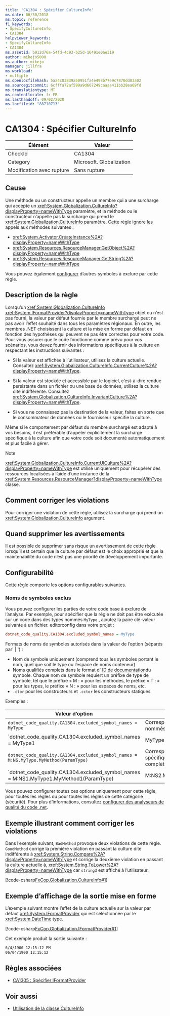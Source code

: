 ```yaml
---
title: 'CA1304 : Spécifier CultureInfo'
ms.date: 06/30/2018
ms.topic: reference
f1_keywords:
- SpecifyCultureInfo
- CA1304
helpviewer_keywords:
- SpecifyCultureInfo
- CA1304
ms.assetid: b912d76a-54fd-4c93-b25d-16491e0ae319
author: mikejo5000
ms.author: mikejo
manager: jillfra
ms.workload:
- multiple
ms.openlocfilehash: 5aa4c83839a50951fa4e498b77e9c7870dd83a02
ms.sourcegitcommit: 6cfffa72af599a9d667249caaaa411bb28ea69fd
ms.translationtype: MT
ms.contentlocale: fr-FR
ms.lasthandoff: 09/02/2020
ms.locfileid: "88710713"
---
```

# <a name="ca1304-specify-cultureinfo"></a>CA1304 : Spécifier CultureInfo

|Élément|Valeur|
|-|-|
|CheckId|CA1304|
|Category|Microsoft. Globalization|
|Modification avec rupture|Sans rupture|

## <a name="cause"></a>Cause

Une méthode ou un constructeur appelle un membre qui a une surcharge qui accepte un <xref:System.Globalization.CultureInfo?displayProperty=nameWithType> paramètre, et la méthode ou le constructeur n’appelle pas la surcharge qui prend le <xref:System.Globalization.CultureInfo> paramètre. Cette règle ignore les appels aux méthodes suivantes :

- <xref:System.Activator.CreateInstance%2A?displayProperty=nameWithType>
- <xref:System.Resources.ResourceManager.GetObject%2A?displayProperty=nameWithType>
- <xref:System.Resources.ResourceManager.GetString%2A?displayProperty=nameWithType>

Vous pouvez également [configurer](#configurability) d’autres symboles à exclure par cette règle.

## <a name="rule-description"></a>Description de la règle

Lorsqu’un <xref:System.Globalization.CultureInfo> <xref:System.IFormatProvider?displayProperty=nameWithType> objet ou n’est pas fourni, la valeur par défaut fournie par le membre surchargé peut ne pas avoir l’effet souhaité dans tous les paramètres régionaux. En outre, les membres .NET choisissent la culture et la mise en forme par défaut en fonction des hypothèses qui peuvent ne pas être correctes pour votre code. Pour vous assurer que le code fonctionne comme prévu pour vos scénarios, vous devez fournir des informations spécifiques à la culture en respectant les instructions suivantes :

- Si la valeur est affichée à l’utilisateur, utilisez la culture actuelle. Consultez <xref:System.Globalization.CultureInfo.CurrentCulture%2A?displayProperty=nameWithType>.

- Si la valeur est stockée et accessible par le logiciel, c’est-à-dire rendue persistante dans un fichier ou une base de données, utilisez la culture dite indifférente. Consultez <xref:System.Globalization.CultureInfo.InvariantCulture%2A?displayProperty=nameWithType>.

- Si vous ne connaissez pas la destination de la valeur, faites en sorte que le consommateur de données ou le fournisseur spécifie la culture.

Même si le comportement par défaut du membre surchargé est adapté à vos besoins, il est préférable d’appeler explicitement la surcharge spécifique à la culture afin que votre code soit documenté automatiquement et plus facile à gérer.

> [!NOTE]
> <xref:System.Globalization.CultureInfo.CurrentUICulture%2A?displayProperty=nameWithType> est utilisé uniquement pour récupérer des ressources localisées à l’aide d’une instance de la <xref:System.Resources.ResourceManager?displayProperty=nameWithType> classe.

## <a name="how-to-fix-violations"></a>Comment corriger les violations

Pour corriger une violation de cette règle, utilisez la surcharge qui prend un <xref:System.Globalization.CultureInfo> argument.

## <a name="when-to-suppress-warnings"></a>Quand supprimer les avertissements

Il est possible de supprimer sans risque un avertissement de cette règle lorsqu’il est certain que la culture par défaut est le choix approprié et que la maintenabilité du code n’est pas une priorité de développement importante.

## <a name="configurability"></a>Configurabilité

Cette règle comporte les options configurables suivantes.

### <a name="excluded-symbol-names"></a>Noms de symboles exclus

Vous pouvez configurer les parties de votre code base à exclure de l’analyse. Par exemple, pour spécifier que la règle ne doit pas être exécutée sur un code dans des types nommés `MyType` , ajoutez la paire clé-valeur suivante à un fichier. editorconfig dans votre projet :

```ini
dotnet_code_quality.CA1304.excluded_symbol_names = MyType
```

Formats de noms de symboles autorisés dans la valeur de l’option (séparés par' | ') :

- Nom de symbole uniquement (comprend tous les symboles portant le nom, quel que soit le type ou l’espace de noms conteneur)
- Noms qualifiés complets dans le format d' [ID de documentation](https://github.com/dotnet/csharplang/blob/master/spec/documentation-comments.md#id-string-format)du symbole. Chaque nom de symbole requiert un préfixe de type de symbole, tel que le préfixe « M : » pour les méthodes, le préfixe « T : » pour les types, le préfixe « N : » pour les espaces de noms, etc.
- `.ctor` pour les constructeurs et `.cctor` les constructeurs statiques

Exemples :

| Valeur d’option | Résumé |
| --- | --- |
|`dotnet_code_quality.CA1304.excluded_symbol_names = MyType` | Correspond à tous les symboles nommés’MyType’dans la compilation
|`dotnet_code_quality.CA1304.excluded_symbol_names = MyType1|MyType2` | Correspond à tous les symboles nommés’MyType1 'ou’MyType2 'dans la compilation
|`dotnet_code_quality.CA1304.excluded_symbol_names = M:NS.MyType.MyMethod(ParamType)` | Correspond à la méthode spécifique’MyMethod’avec la signature complète donnée
|`dotnet_code_quality.CA1304.excluded_symbol_names = M:NS1.MyType1.MyMethod1(ParamType)|M:NS2.MyType2.MyMethod2(ParamType)` | Met en correspondance des méthodes spécifiques « MyMethod1 » et « MyMethod2 » avec la signature complète respective

Vous pouvez configurer toutes ces options uniquement pour cette règle, pour toutes les règles ou pour toutes les règles de cette catégorie (sécurité). Pour plus d’informations, consultez [configurer des analyseurs de qualité du code .net](configure-fxcop-analyzers.md).

## <a name="example-showing-how-to-fix-violations"></a>Exemple illustrant comment corriger les violations

Dans l’exemple suivant, `BadMethod` provoque deux violations de cette règle. `GoodMethod` corrige la première violation en passant la culture dite indifférente à <xref:System.String.Compare%2A?displayProperty=nameWithType> et corrige la deuxième violation en passant la culture actuelle à, <xref:System.String.ToLower%2A?displayProperty=nameWithType> car `string3` est affiché à l’utilisateur.

[!code-csharp[FxCop.Globalization.CultureInfo#1](../code-quality/codesnippet/CSharp/ca1304-specify-cultureinfo_1.cs)]

## <a name="example-showing-formatted-output"></a>Exemple d’affichage de la sortie mise en forme

L’exemple suivant montre l’effet de la culture actuelle sur la valeur par défaut <xref:System.IFormatProvider> qui est sélectionnée par le <xref:System.DateTime> type.

[!code-csharp[FxCop.Globalization.IFormatProvider#1](../code-quality/codesnippet/CSharp/ca1304-specify-cultureinfo_2.cs)]

Cet exemple produit la sortie suivante :

```txt
6/4/1900 12:15:12 PM
06/04/1900 12:15:12
```

## <a name="related-rules"></a>Règles associées

- [CA1305 : Spécifier IFormatProvider](../code-quality/ca1305.md)

## <a name="see-also"></a>Voir aussi

- [Utilisation de la classe CultureInfo](/dotnet/standard/globalization-localization/globalization#work-with-culture-specific-settings)
